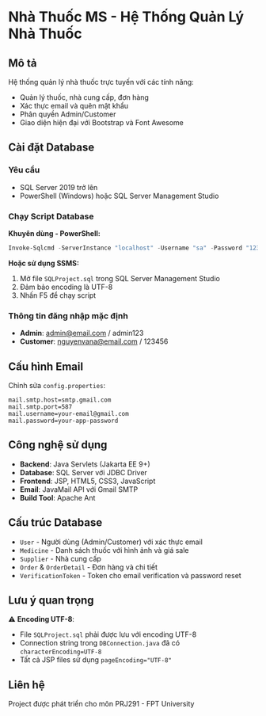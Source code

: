 # Nhà Thuốc MS - Hệ Thống Quản Lý Nhà Thuốc

## Mô tả
Hệ thống quản lý nhà thuốc trực tuyến với các tính năng:
- Quản lý thuốc, nhà cung cấp, đơn hàng
- Xác thực email và quên mật khẩu
- Phân quyền Admin/Customer
- Giao diện hiện đại với Bootstrap và Font Awesome

## Cài đặt Database

### Yêu cầu
- SQL Server 2019 trở lên
- PowerShell (Windows) hoặc SQL Server Management Studio

### Chạy Script Database

**Khuyên dùng - PowerShell:**
```powershell
Invoke-Sqlcmd -ServerInstance "localhost" -Username "sa" -Password "123456" -InputFile "SQLProject.sql"
```

**Hoặc sử dụng SSMS:**
1. Mở file `SQLProject.sql` trong SQL Server Management Studio
2. Đảm bảo encoding là UTF-8
3. Nhấn F5 để chạy script

### Thông tin đăng nhập mặc định
- **Admin**: admin@email.com / admin123
- **Customer**: nguyenvana@email.com / 123456

## Cấu hình Email
Chỉnh sửa `config.properties`:
```properties
mail.smtp.host=smtp.gmail.com
mail.smtp.port=587
mail.username=your-email@gmail.com
mail.password=your-app-password
```

## Công nghệ sử dụng
- **Backend**: Java Servlets (Jakarta EE 9+)
- **Database**: SQL Server với JDBC Driver
- **Frontend**: JSP, HTML5, CSS3, JavaScript
- **Email**: JavaMail API với Gmail SMTP
- **Build Tool**: Apache Ant

## Cấu trúc Database
- `User` - Người dùng (Admin/Customer) với xác thực email
- `Medicine` - Danh sách thuốc với hình ảnh và giá sale
- `Supplier` - Nhà cung cấp
- `Order` & `OrderDetail` - Đơn hàng và chi tiết
- `VerificationToken` - Token cho email verification và password reset

## Lưu ý quan trọng
⚠️ **Encoding UTF-8**: 
- File `SQLProject.sql` phải được lưu với encoding UTF-8
- Connection string trong `DBConnection.java` đã có `characterEncoding=UTF-8`
- Tất cả JSP files sử dụng `pageEncoding="UTF-8"`

## Liên hệ
Project được phát triển cho môn PRJ291 - FPT University